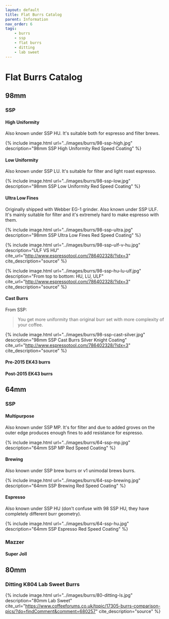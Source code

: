```yaml
---
layout: default
title: Flat Burrs Catalog
parent: Information
nav_order: 6
tags:
    - burrs
    - ssp
    - flat burrs
    - ditting
    - lab sweet
---
```


# Flat Burrs Catalog

## 98mm

### SSP

#### High Uniformity

Also known under SSP HU. It's suitable both for espresso
and filter brews.

{% include image.html
     url="../images/burrs/98-ssp-high.jpg"
     description="98mm SSP High Uniformity Red Speed Coating"
%}

#### Low Uniformity

Also known under SSP LU. It's suitable for filter and light
roast espresso.

{% include image.html
     url="../images/burrs/98-ssp-low.jpg"
     description="98mm SSP Low Uniformity Red Speed Coating"
%}

#### Ultra Low Fines

Originally shipped with Webber EG-1 grinder.
Also known under SSP ULF. It's mainly suitable for filter and it's extremely hard
to make espresso with them.

{% include image.html
     url="../images/burrs/98-ssp-ultra.jpg"
     description="98mm SSP Ultra Low Fines Red Speed Coating"
%}

{% include image.html
     url="../images/burrs/98-ssp-ulf-v-hu.jpg"
     description="ULF VS HU"
     cite_url="http://www.espressotool.com/786402328/?idx=3"
     cite_description="source"
%}

{% include image.html
     url="../images/burrs/98-ssp-hu-lu-ulf.jpg"
     description="From top to bottom: HU, LU, ULF"
     cite_url="http://www.espressotool.com/786402328/?idx=3"
     cite_description="source"
%}

#### Cast Burrs

From SSP:
> You get more  uniformity than original burr set with more complexity of your coffee.

{% include image.html
     url="../images/burrs/98-ssp-cast-silver.jpg"
     description="98mm SSP Cast Burrs Silver Knight Coating"
     cite_url="http://www.espressotool.com/786402328/?idx=3"
     cite_description="source"
%}

#### Pre-2015 EK43 burrs

#### Post-2015 EK43 burrs

## 64mm

### SSP

#### Multipurpose

Also known under SSP MP. It's for filter and due to added groves on the outer
edge produces enough fines to add resistance for espresso.

{% include image.html
     url="../images/burrs/64-ssp-mp.jpg"
     description="64mm SSP MP Red Speed Coating"
%}

#### Brewing

Also known under SSP brew burrs or v1 unimodal brews burrs.

{% include image.html
     url="../images/burrs/64-ssp-brewing.jpg"
     description="64mm SSP Brewing Red Speed Coating"
%}

#### Espresso

Also known under SSP HU (don't confuse with 98 SSP HU, they have completely
different burr geometry).

{% include image.html
     url="../images/burrs/64-ssp-hu.jpg"
     description="64mm SSP Espresso Red Speed Coating"
%}

### Mazzer

#### Super Joll

## 80mm

### Ditting K804 Lab Sweet Burrs

{% include image.html
     url="../images/burrs/80-ditting-ls.jpg"
     description="80mm Lab Sweet"
     cite_url="https://www.coffeeforums.co.uk/topic/17305-burrs-comparison-pics/?do=findComment&comment=680257"
     cite_description="source"
%}


